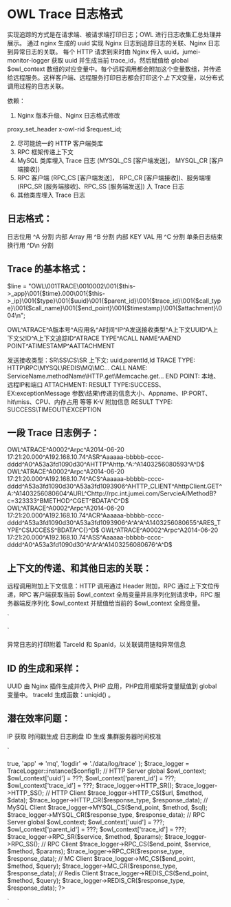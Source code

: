 OWL Trace 日志格式
=====================

实现追踪的方式是在请求端、被请求端打印日志；OWL 进行日志收集汇总处理并展示。
通过 nginx 生成的 uuid 实现 Nginx 日志到追踪日志的关联、Nginx 日志到异常日志的关联。
每个 HTTP 请求到来时由 Nginx 传入 uuid，jumei-monitor-logger 获取 uuid 并生成当前 trace_id，然后赋值给 global $owl_context 数组的对应变量中。每个远程调用都会附加这个变量数组，并传递给远程服务。这样客户端、远程服务打印日志都会打印这个*上下文*变量，以分布式调用过程的日志关联。

依赖：

1. Nginx 版本升级、Nginx 日志格式修改

proxy_set_header x-owl-rid $request_id;

2. 尽可能统一的 HTTP 客户端类库
3. RPC 框架传递上下文
4. MySQL 类库埋入 Trace 日志 (MYSQL_CS [客户端发送]， MYSQL_CR [客户端接收])
5. RPC 客户端 (RPC_CS [客户端发送]， RPC_CR [客户端接收])、服务端埋 (RPC_SR [服务端接收]、RPC_SS [服务端发送]) 入 Trace 日志
6. 其他类库埋入 Trace 日志

日志格式：
-------------

日志位用 ^A 分割
内部 Array 用 ^B 分割
内部 KEY VAL 用 ^C 分割
单条日志结束换行用 ^D\n 分割

Trace 的基本格式：
---------------------

$line = "OWL\001TRACE\0010002\001{$this->_app}\001{$time}.000\001{$this->_ip}\001{$type}\001{$uuid}\001{$parent_id}\001{$trace_id}\001{$call_type}\001{$call_name}\001{$end_point}\001{$timestamp}\001{$attachment}\004\n";

OWL^ATRACE^A版本号^A应用名^A时间^IP^A发送接收类型^A上下文UUID^A上下文父ID^A上下文追踪ID^ATRACE TYPE^ACALL NAME^AAEND POINT^ATIMESTAMP^AATTACHMENT

发送接收类型：SR\SS\CS\SR
上下文: uuid,parentId,Id
TRACE TYPE: HTTP\RPC\MYSQL\REDIS\MQ\MC\...
CALL NAME: ServiceName.methodName\HTTP.get\Memcache.get\...
END POINT: 本地、远程IP和端口
ATTACHMENT: RESULT TYPE:SUCCESS、EX:exceptionMessage 参数\结果\传递的信息大小、Appname、IP:PORT、hit\miss、CPU、内存占用 等等 K-V 附加信息
RESULT TYPE: SUCCESS\TIMEOUT\EXCEPTION

一段 Trace 日志例子：
-----------------

OWL^ATRACE^A0002^Arpc^A2014-06-20 17:21:20.000^A192.168.10.74^ASR^Aaaaaa-bbbbb-cccc-dddd^A0^A53a3fd1090d30^AHTTP^Ahttp.^A:^A1403256080593^A^D$
OWL^ATRACE^A0002^Arpc^A2014-06-20 17:21:20.000^A192.168.10.74^ACS^Aaaaaa-bbbbb-cccc-dddd^A53a3fd1090d30^A53a3fd1093906^AHTTP_CLIENT^AhttpClient.GET^A:^A1403256080604^AURL^Chttp://rpc.int.jumei.com/ServcieA/MethodB?c=323333^BMETHOD^CGET^BDATA^C^D$
OWL^ATRACE^A0002^Arpc^A2014-06-20 17:21:20.000^A192.168.10.74^ACR^Aaaaaa-bbbbb-cccc-dddd^A53a3fd1090d30^A53a3fd1093906^A^A^A^A1403256080655^ARES_TYPE^CSUCCESS^BDATA^C{}^D$
OWL^ATRACE^A0002^Arpc^A2014-06-20 17:21:20.000^A192.168.10.74^ASS^Aaaaaa-bbbbb-cccc-dddd^A0^A53a3fd1090d30^A^A^A^A1403256080676^A^D$

上下文的传递、和其他日志的关联：
----------------------------

远程调用附加上下文信息：HTTP 调用通过 Header 附加，RPC 通过上下文位传递，RPC 客户端获取当前 $owl_context 全局变量并且序列化到请求中，RPC 服务器端反序列化 $owl_context 并赋值给当前的 $owl_context 全局变量。

`
<?php
global $owl_context;
echo $owl_context['uuid'];
echo $owl_context['parent_id'];
echo $owl_context['trace_id'];
?>
`

异常日志的打印附着 TarceId 和 SpanId，以关联调用链和异常信息

ID 的生成和采样：
-----------------

UUID 由 Nginx 插件生成并传入 PHP 应用，PHP应用框架将变量赋值到 global 变量中。
traceId 生成函数：uniqid() 。

潜在效率问题：
----------

IP 获取
时间戳生成
日志刷盘
ID 生成
集群服务器时间校准

`
<?php
$config = array(
	    'on' => true,
	    'app' => 'mq',
	    'logdir' => './data/log/trace'
	);

$trace_logger = TraceLogger::instance($config1);
// HTTP Server
global $owl_context;
$owl_context['uuid'] = ???;
$owl_context['parent_id'] = ???;
$owl_context['trace_id'] = ???;
$trace_logger->HTTP_SR();
$trace_logger->HTTP_SS();
// HTTP Client
$trace_logger->HTTP_CS($url, $method, $data);
$trace_logger->HTTP_CR($response_type, $response_data);
// MySQL Client
$trace_logger->MYSQL_CS($end_point, $method, $sql);
$trace_logger->MYSQL_CR($response_type, $response_data);
// RPC Server
global $owl_context;
$owl_context['uuid'] = ???;
$owl_context['parent_id'] = ???;
$owl_context['trace_id'] = ???;
$trace_logger->RPC_SR($service, $method, $params);
$trace_logger->RPC_SS();
// RPC Client
$trace_logger->RPC_CS($end_point, $service, $method, $params);
$trace_logger->RPC_CR($response_type, $response_data);
// MC Client
$trace_logger->MC_CS($end_point, $method, $query);
$trace_logger->MC_CR($response_type, $response_data);
// Redis Client
$trace_logger->REDIS_CS($end_point, $method, $query);
$trace_logger->REDIS_CR($response_type, $response_data);
?>
`

